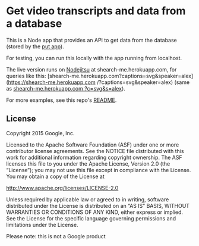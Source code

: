 # Get video transcripts and data from a database

This is a Node app that provides an API to get data from the database (stored by the [put app](https://github.com/GoogleChrome/dev-video-search/tree/master/src/put)).

For testing, you can run this locally with the app running from localhost.

The live version runs on [Nodejitsu](https://www.nodejitsu.com/) at shearch-me.herokuapp.com, for queries like this: [shearch-me.herokuapp.com?captions=svg&speaker=alex](https://shearch-me.herokuapp.com /?captions=svg&speaker=alex) (same as [shearch-me.herokuapp.com ?c=svg&s=alex](https://shearch-me.herokuapp.com/?c=svg&s=alex)).

For more examples, see this repo's [README](https://github.com/GoogleChrome/dev-video-search/blob/master/README.md).

## License

Copyright 2015 Google, Inc.

Licensed to the Apache Software Foundation (ASF) under one or more contributor license agreements. See the NOTICE file distributed with this work for additional information regarding copyright ownership. The ASF licenses this file to you under the Apache License, Version 2.0 (the “License”); you may not use this file except in compliance with the License. You may obtain a copy of the License at

http://www.apache.org/licenses/LICENSE-2.0

Unless required by applicable law or agreed to in writing, software distributed under the License is distributed on an “AS IS” BASIS, WITHOUT WARRANTIES OR CONDITIONS OF ANY KIND, either express or implied. See the License for the specific language governing permissions and limitations under the License.

Please note: this is not a Google product
